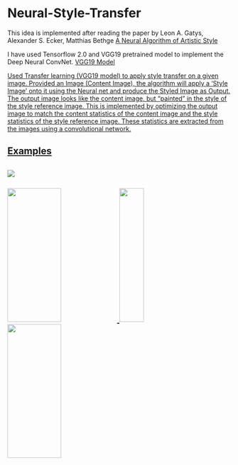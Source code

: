 # Neural-Style-Transfer

This idea is implemented after reading the paper by Leon A. Gatys, Alexander S. Ecker, Matthias Bethge <a href="http://arxiv.org/abs/1508.06576">A Neural Algorithm of Artistic Style</a>

I have used Tensorflow 2.0 and VGG19 pretrained model to implement the Deep Neural ConvNet. <a href="https://keras.io/api/applications/vgg/#vgg19-function">VGG19 Model

Used Transfer learning (VGG19 model) to apply style transfer on a given image. Provided an Image (Content Image), the algorithm will apply a ‘Style Image’ onto it using the Neural net and produce the Styled Image as Output. The output image looks like the content image, but “painted” in the style of the style reference image. This is implemented by optimizing the output image to match the content statistics of the content image and the style statistics of the style reference image. These statistics are extracted from the images using a convolutional network. 

<h2>Examples<h2>

<img src="https://github.com/protyayofficial/Neural-Style-Transfer/blob/main/New%20York.png">
<br><br>
<img src="https://github.com/protyayofficial/Neural-Style-Transfer/blob/main/Content/dog.jpg" width=49% height=300>
<img src ="https://github.com/protyayofficial/Neural-Style-Transfer/blob/main/Style/cubist.jpg" width=33% height=300>
<img src="https://github.com/protyayofficial/Neural-Style-Transfer/blob/main/Doggo.png" width=49% height=300>

